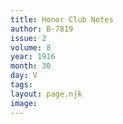 ```yaml
---
title: Honor Club Notes
author: B-7819
issue: 2
volume: 8
year: 1916
month: 30
day: V
tags:
layout: page.njk
image:
---
```





